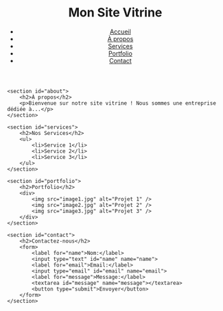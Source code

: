 <!DOCTYPE html>
<html lang="fr">
<head>
    <meta charset="UTF-8">
    <meta name="viewport" content="width=device-width, initial-scale=1.0">
    <title>Mon Site Vitrine</title>
    <link rel="stylesheet" href="style.css">
</head>
<body>
    <header>
        <h1>Mon Site Vitrine</h1>
        <nav>
            <ul>
                <li><a href="#home">Accueil</a></li>
                <li><a href="#about">À propos</a></li>
                <li><a href="#services">Services</a></li>
                <li><a href="#portfolio">Portfolio</a></li>
                <li><a href="#contact">Contact</a></li>
            </ul>
        </nav>
    </header>

    <section id="about">
        <h2>À propos</h2>
        <p>Bienvenue sur notre site vitrine ! Nous sommes une entreprise dédiée à...</p>
    </section>

    <section id="services">
        <h2>Nos Services</h2>
        <ul>
            <li>Service 1</li>
            <li>Service 2</li>
            <li>Service 3</li>
        </ul>
    </section>

    <section id="portfolio">
        <h2>Portfolio</h2>
        <div>
            <img src="image1.jpg" alt="Projet 1" />
            <img src="image2.jpg" alt="Projet 2" />
            <img src="image3.jpg" alt="Projet 3" />
        </div>
    </section>

    <section id="contact">
        <h2>Contactez-nous</h2>
        <form>
            <label for="name">Nom:</label>
            <input type="text" id="name" name="name">
            <label for="email">Email:</label>
            <input type="email" id="email" name="email">
            <label for="message">Message:</label>
            <textarea id="message" name="message"></textarea>
            <button type="submit">Envoyer</button>
        </form>
    </section>
</body>
</html>
